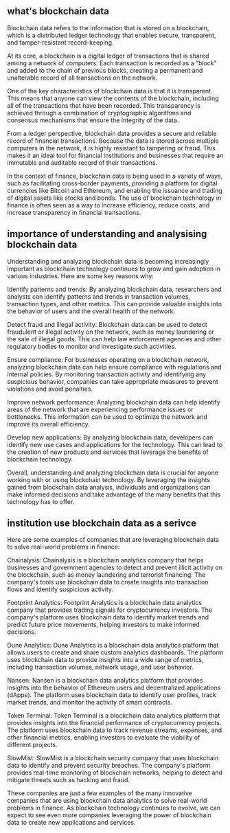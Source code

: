 ## what's blockchain data

Blockchain data refers to the information that is stored on a blockchain, which is a distributed ledger technology that enables secure, transparent, and tamper-resistant record-keeping.

At its core, a blockchain is a digital ledger of transactions that is shared among a network of computers. Each transaction is recorded as a "block" and added to the chain of previous blocks, creating a permanent and unalterable record of all transactions on the network.

One of the key characteristics of blockchain data is that it is transparent. This means that anyone can view the contents of the blockchain, including all of the transactions that have been recorded. This transparency is achieved through a combination of cryptographic algorithms and consensus mechanisms that ensure the integrity of the data.

From a ledger perspective, blockchain data provides a secure and reliable record of financial transactions. Because the data is stored across multiple computers in the network, it is highly resistant to tampering or fraud. This makes it an ideal tool for financial institutions and businesses that require an immutable and auditable record of their transactions.

In the context of finance, blockchain data is being used in a variety of ways, such as facilitating cross-border payments, providing a platform for digital currencies like Bitcoin and Ethereum, and enabling the issuance and trading of digital assets like stocks and bonds. The use of blockchain technology in finance is often seen as a way to increase efficiency, reduce costs, and increase transparency in financial transactions.


## importance of understanding and analysising blockchain data

Understanding and analyzing blockchain data is becoming increasingly important as blockchain technology continues to grow and gain adoption in various industries. Here are some key reasons why:

Identify patterns and trends: By analyzing blockchain data, researchers and analysts can identify patterns and trends in transaction volumes, transaction types, and other metrics. This can provide valuable insights into the behavior of users and the overall health of the network.

Detect fraud and illegal activity: Blockchain data can be used to detect fraudulent or illegal activity on the network, such as money laundering or the sale of illegal goods. This can help law enforcement agencies and other regulatory bodies to monitor and investigate such activities.

Ensure compliance: For businesses operating on a blockchain network, analyzing blockchain data can help ensure compliance with regulations and internal policies. By monitoring transaction activity and identifying any suspicious behavior, companies can take appropriate measures to prevent violations and avoid penalties.

Improve network performance: Analyzing blockchain data can help identify areas of the network that are experiencing performance issues or bottlenecks. This information can be used to optimize the network and improve its overall efficiency.

Develop new applications: By analyzing blockchain data, developers can identify new use cases and applications for the technology. This can lead to the creation of new products and services that leverage the benefits of blockchain technology.

Overall, understanding and analyzing blockchain data is crucial for anyone working with or using blockchain technology. By leveraging the insights gained from blockchain data analysis, individuals and organizations can make informed decisions and take advantage of the many benefits that this technology has to offer.

## institution use blockchain data as a serivce 


Here are some examples of companies that are leveraging blockchain data to solve real-world problems in finance:

Chainalysis: Chainalysis is a blockchain analytics company that helps businesses and government agencies to detect and prevent illicit activity on the blockchain, such as money laundering and terrorist financing. The company's tools use blockchain data to create insights into transaction flows and identify suspicious activity.

Footprint Analytics: Footprint Analytics is a blockchain data analytics company that provides trading signals for cryptocurrency investors. The company's platform uses blockchain data to identify market trends and predict future price movements, helping investors to make informed decisions.

Dune Analytics: Dune Analytics is a blockchain data analytics platform that allows users to create and share custom analytics dashboards. The platform uses blockchain data to provide insights into a wide range of metrics, including transaction volumes, network usage, and user behavior.

Nansen: Nansen is a blockchain data analytics platform that provides insights into the behavior of Ethereum users and decentralized applications (dApps). The platform uses blockchain data to identify user profiles, track market trends, and monitor the activity of smart contracts.

Token Terminal: Token Terminal is a blockchain data analytics platform that provides insights into the financial performance of cryptocurrency projects. The platform uses blockchain data to track revenue streams, expenses, and other financial metrics, enabling investors to evaluate the viability of different projects.

SlowMist: SlowMist is a blockchain security company that uses blockchain data to identify and prevent security breaches. The company's platform provides real-time monitoring of blockchain networks, helping to detect and mitigate threats such as hacking and fraud.

These companies are just a few examples of the many innovative companies that are using blockchain data analytics to solve real-world problems in finance. As blockchain technology continues to evolve, we can expect to see even more companies leveraging the power of blockchain data to create new applications and services.
